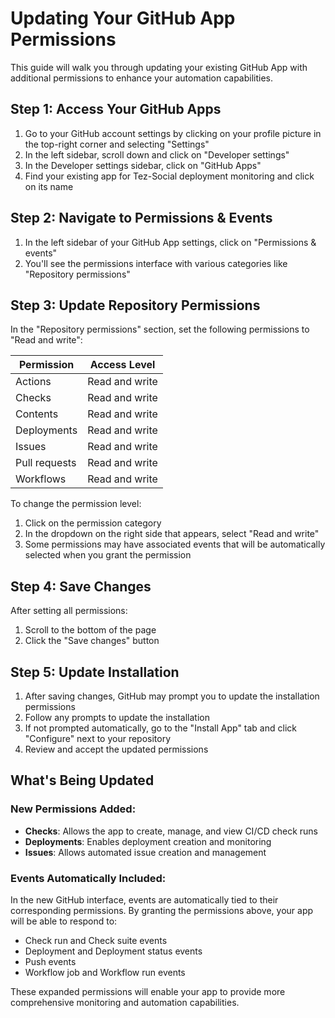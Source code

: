 # Updating Your GitHub App Permissions

This guide will walk you through updating your existing GitHub App with additional permissions to enhance your automation capabilities.

## Step 1: Access Your GitHub Apps

1. Go to your GitHub account settings by clicking on your profile picture in the top-right corner and selecting "Settings"
2. In the left sidebar, scroll down and click on "Developer settings"
3. In the Developer settings sidebar, click on "GitHub Apps"
4. Find your existing app for Tez-Social deployment monitoring and click on its name

## Step 2: Navigate to Permissions & Events

1. In the left sidebar of your GitHub App settings, click on "Permissions & events"
2. You'll see the permissions interface with various categories like "Repository permissions"

## Step 3: Update Repository Permissions

In the "Repository permissions" section, set the following permissions to "Read and write":

| Permission | Access Level |
|------------|--------------|
| Actions | Read and write |
| Checks | Read and write |
| Contents | Read and write |
| Deployments | Read and write |
| Issues | Read and write |
| Pull requests | Read and write |
| Workflows | Read and write |

To change the permission level:
1. Click on the permission category
2. In the dropdown on the right side that appears, select "Read and write"
3. Some permissions may have associated events that will be automatically selected when you grant the permission

## Step 4: Save Changes

After setting all permissions:
1. Scroll to the bottom of the page
2. Click the "Save changes" button

## Step 5: Update Installation

1. After saving changes, GitHub may prompt you to update the installation permissions
2. Follow any prompts to update the installation
3. If not prompted automatically, go to the "Install App" tab and click "Configure" next to your repository
4. Review and accept the updated permissions

## What's Being Updated

### New Permissions Added:
- **Checks**: Allows the app to create, manage, and view CI/CD check runs
- **Deployments**: Enables deployment creation and monitoring
- **Issues**: Allows automated issue creation and management

### Events Automatically Included:
In the new GitHub interface, events are automatically tied to their corresponding permissions. By granting the permissions above, your app will be able to respond to:
- Check run and Check suite events
- Deployment and Deployment status events
- Push events
- Workflow job and Workflow run events

These expanded permissions will enable your app to provide more comprehensive monitoring and automation capabilities. 